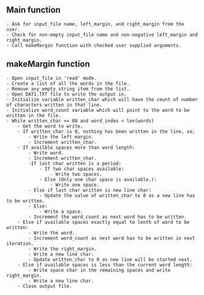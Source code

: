 ## Main function
    - Ask for input_file name, left_margin, and right_margin from the user.
    - Check for non-empty input_file name and non-negative left_margin and right_margin.
    - Call makeMargin function with checked user supplied arguments.

## makeMargin function
    - Open input_file in 'read' mode.
    - Create a list of all the words in the file.
    - Remove any empty string item from the list. 
    - Open DAT1.TXT file to write the output in.
    - Initialize variable written_char which will have the count of number of characters written in that line.
    - Initialize word_count variable which will point to the word to be written in the file.
    - While written_char <= 80 and word_index < len(words)
        - Get the word to write.
        - If written_char is 0, nothing has been written in the line, so,
            - Write the left_margin.
            - Increment written_char.
        - If availble spaces more than word length:
            - Write word.
            - Increment written_char.
            -If last char written is a period:
                - If two char spaces available:
                    - Write two spaces.
                - Else (Only one char space is available.):
                    - Write one space.
            - Else if last char written is new line char:
                - Update the value of written_char to 0 as a new line has to be written.
            - Else:
                - Write a space.
            - Increment the word_count as next word has to be written.
        - Else if available spaces exactly equal to lenth of word to be written:
            - Write the word.
            - Increment word_count as next word has to be written in next iteration.
            - Write the right_margin.
            - Write a new line char.
            - Update written_char to 0 as new line will be started next.
        - Else if available spaces is less than the current word length:
            - Write space char in the remaining spaces and write right_margin.
            - Write a new line char.
        - Close output file.

